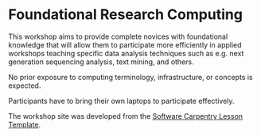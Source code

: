 # Foundational Research Computing

This workshop aims to provide complete novices with foundational knowledge that will allow them to participate more efficiently in applied workshops teaching specific data analysis techniques such as e.g. next generation sequencing analysis, text mining, and others.

No prior exposure to computing terminology, infrastructure, or concepts is expected.

Participants have to bring their own laptops to participate effectively.

The workshop site was developed from the [Software Carpentry Lesson Template](https://github.com/swcarpentry/lesson-example).



